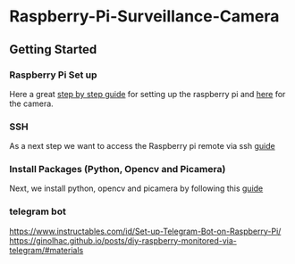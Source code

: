 # Raspberry-Pi-Surveillance-Camera


## Getting Started

### Raspberry Pi Set up
Here a great [step by step guide](https://projects.raspberrypi.org/en/projects/raspberry-pi-setting-up) for setting up the raspberry pi and [here](https://projects.raspberrypi.org/en/projects/getting-started-with-picamera) for the camera. 

### SSH 
As a next step we want to access the Raspberry pi remote via ssh [guide](https://www.raspberrypi.org/documentation/remote-access/ssh/)

### Install Packages (Python, Opencv and Picamera)
Next, we install python, opencv and picamera by following this [guide](https://www.pyimagesearch.com/2019/09/16/install-opencv-4-on-raspberry-pi-4-and-raspbian-buster/)

### telegram bot
https://www.instructables.com/id/Set-up-Telegram-Bot-on-Raspberry-Pi/
https://ginolhac.github.io/posts/diy-raspberry-monitored-via-telegram/#materials



